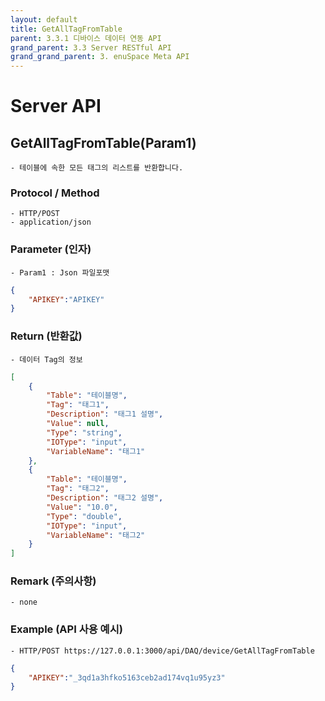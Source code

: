 ```yaml
---
layout: default
title: GetAllTagFromTable
parent: 3.3.1 디바이스 데이터 연동 API
grand_parent: 3.3 Server RESTful API
grand_grand_parent: 3. enuSpace Meta API
---
```


# Server API 

## GetAllTagFromTable(Param1)

    - 테이블에 속한 모든 태그의 리스트를 반환합니다.

### Protocol / Method
    - HTTP/POST
    - application/json

### Parameter (인자)

    - Param1 : Json 파일포맷

```Json
{
    "APIKEY":"APIKEY"
}
```


### Return (반환값)

	- 데이터 Tag의 정보
```Json
[
    {
        "Table": "테이블명",
        "Tag": "태그1",
        "Description": "태그1 설명",
        "Value": null,
        "Type": "string",
        "IOType": "input",
        "VariableName": "태그1"
    },
    {
        "Table": "테이블명",
        "Tag": "태그2",
        "Description": "태그2 설명",
        "Value": "10.0",
        "Type": "double",
        "IOType": "input",
        "VariableName": "태그2"
    }
]
```

### Remark (주의사항)
    - none

### Example (API 사용 예시)

    - HTTP/POST https://127.0.0.1:3000/api/DAQ/device/GetAllTagFromTable
```Json
{
    "APIKEY":"_3qd1a3hfko5163ceb2ad174vq1u95yz3"
}
```